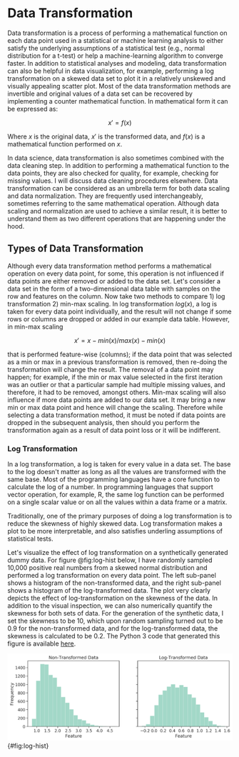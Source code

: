# Data Transformation

Data transformation is a process of performing a mathematical function on each data point used in a statistical or machine learning analysis to either satisfy the underlying assumptions of a statistical test (e.g., normal distribution for a t-test) or help a machine-learning algorithm to converge faster. In addition to statistical analyses and modeling, data transformation can also be helpful in data visualization, for example, performing a log transformation on a skewed data set to plot it in a relatively unskewed and visually appealing scatter plot. Most of the data transformation methods are invertible and original values of a data set can be recovered by implementing a counter mathematical function. In mathematical form it can be expressed as:

$$x' = f(x)$$

Where $x$ is the original data, $x'$ is the transformed data, and $f(x)$ is a mathematical function performed on $x$.

In data science, data transformation is also sometimes combined with the data cleaning step. In addition to performing a mathematical function to the data points, they are also checked for quality, for example, checking for missing values. I will discuss data cleaning procedures elsewhere. Data transformation can be considered as an umbrella term for both data scaling and data normalization. They are frequently used interchangeably, sometimes referring to the same mathematical operation. Although data scaling and normalization are used to achieve a  similar result, it is better to understand them as two different operations that are happening under the hood.

## Types of Data Transformation

Although every data transformation method performs a mathematical operation on every data point, for some, this operation is not influenced if data points are either removed or added to the data set. Let's consider a data set in the form of a two-dimensional data table with samples on the row and features on the column. Now take two methods to compare 1) log transformation 2) min-max scaling. In log transformation $log(x)$, a log is taken for every data point individually, and the result will not change if some rows or columns are dropped or added in our example data table. However, in min-max scaling

$$x' = x-min(x)/max(x)-min(x)$$

that is performed feature-wise (columns); if the data point that was selected as a min or max in a previous transformation is removed, then re-doing the transformation will change the result. The removal of a data point may happen; for example, if the min or max value selected in the first iteration was an outlier or that a particular sample had multiple missing values, and therefore, it had to be removed, amongst others. Min-max scaling will also influence if more data points are added to our data set. It may bring a new min or max data point and hence will change the scaling. Therefore while selecting a data transformation method, it must be noted if data points are dropped in the subsequent analysis, then should you perform the transformation again as a result of data point loss or it will be indifferent.

### Log Transformation

In a log transformation, a log is taken for every value in a data set. The base to the log doesn't matter as long as all the values are transformed with the same base. Most of the programming languages have a core function to calculate the log of a number. In programming languages that support vector operation, for example, R, the same log function can be performed on a   single scalar value or on all the values within a data frame or a matrix.

Traditionally, one of the primary purposes of doing a log transformation is to reduce the skewness of highly skewed data. Log transformation makes a plot to be more interpretable, and also satisfies underling assumptions of statistical tests. 

Let's visualize the effect of log transformation on a synthetically generated dummy data. For figure @fig:log-hist below, I have randomly sampled 10,000 positive real numbers from a skewed normal distribution and performed a log transformation on every data point.  The left sub-panel shows a histogram of the non-transformed data, and the right sub-panel shows a histogram of the log-transformed data. The plot very clearly depicts the effect of log-transformation on the skewness of the data. In addition to the visual inspection, we can also numerically quantify the skewness for both sets of data. For the generation of the synthetic data, I set the skewness to be 10, which upon random sampling turned out to be 0.9 for the non-transformed data, and for the log-transformed data, the skewness is calculated to be 0.2. The Python 3 code that generated this figure is available [here](https://github.com/rohitfarmer/blob/master/data-science-notes/notebooks/data-transformation.ipynb). 

![Histogram of the non and log transformed data. The skewness for the non-transformed data (left) is 0.9 and for the log-transformed data (right) is 0.2.](../images/data-transformation/log-transformation.png){#fig:log-hist}


